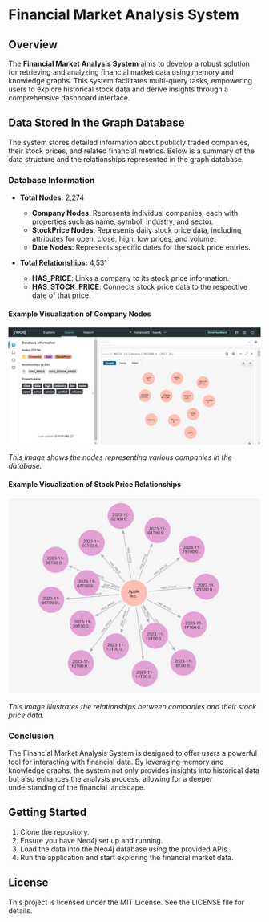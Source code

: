
# Financial Market Analysis System

## Overview

The **Financial Market Analysis System** aims to develop a robust solution for retrieving and analyzing financial market data using memory and knowledge graphs. This system facilitates multi-query tasks, empowering users to explore historical stock data and derive insights through a comprehensive dashboard interface.


## Data Stored in the Graph Database

The system stores detailed information about publicly traded companies, their stock prices, and related financial metrics. Below is a summary of the data structure and the relationships represented in the graph database.

### Database Information

- **Total Nodes:** 2,274
  - **Company Nodes**: Represents individual companies, each with properties such as name, symbol, industry, and sector.
  - **StockPrice Nodes**: Represents daily stock price data, including attributes for open, close, high, low prices, and volume.
  - **Date Nodes**: Represents specific dates for the stock price entries.

- **Total Relationships:** 4,531
  - **HAS_PRICE**: Links a company to its stock price information.
  - **HAS_STOCK_PRICE**: Connects stock price data to the respective date of that price.

#### Example Visualization of Company Nodes

![Company Nodes](Week-3/images/companies.jpg)

*This image shows the nodes representing various companies in the database.*

#### Example Visualization of Stock Price Relationships

![Stock Price Relationships](Week-3/images/Relationship.jpg)

*This image illustrates the relationships between companies and their stock price data.*

### Conclusion

The Financial Market Analysis System is designed to offer users a powerful tool for interacting with financial data. By leveraging memory and knowledge graphs, the system not only provides insights into historical data but also enhances the analysis process, allowing for a deeper understanding of the financial landscape.

## Getting Started

1. Clone the repository.
2. Ensure you have Neo4j set up and running.
3. Load the data into the Neo4j database using the provided APIs.
4. Run the application and start exploring the financial market data.

## License

This project is licensed under the MIT License. See the LICENSE file for details.
